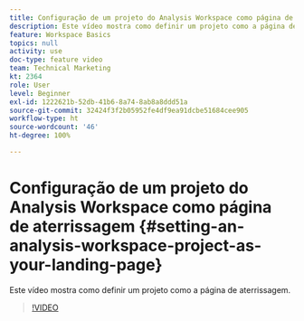 ```yaml
---
title: Configuração de um projeto do Analysis Workspace como página de aterrissagem
description: Este vídeo mostra como definir um projeto como a página de aterrissagem.
feature: Workspace Basics
topics: null
activity: use
doc-type: feature video
team: Technical Marketing
kt: 2364
role: User
level: Beginner
exl-id: 1222621b-52db-41b6-8a74-8ab8a8ddd51a
source-git-commit: 32424f3f2b05952fe4df9ea91dcbe51684cee905
workflow-type: ht
source-wordcount: '46'
ht-degree: 100%

---
```


# Configuração de um projeto do Analysis Workspace como página de aterrissagem {#setting-an-analysis-workspace-project-as-your-landing-page}

Este vídeo mostra como definir um projeto como a página de aterrissagem.

>[!VIDEO](https://video.tv.adobe.com/v/25460/?quality=12)
